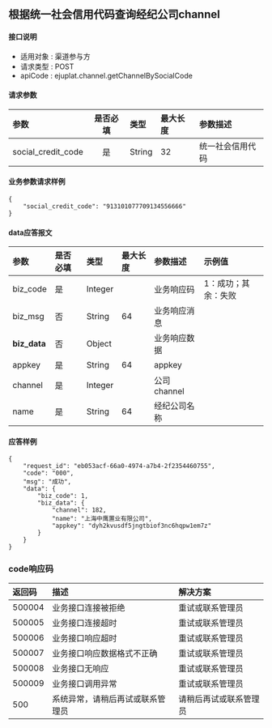 ## 根据统一社会信用代码查询经纪公司channel

#### 接口说明

* 适用对象 : 渠道参与方
* 请求类型 : POST
* apiCode : ejuplat.channel.getChannelBySocialCode


#### 请求参数
| 参数 | 是否必填 | 类型 | 最大长度 | 参数描述 |
|:----|:-------:|:-----|:-------|:--------|
| social_credit_code | 是 | String | 32 | 统一社会信用代码 |


#### 业务参数请求样例
```
{
    "social_credit_code": "913101077709134556666"
}
```

#### data应答报文
| 参数 | 是否必填 | 类型 | 最大长度 | 参数描述 | 示例值 |
|:----|:-----|:-------|:---------|:--------|:------|
| biz_code | 是 | Integer |  | 业务响应码 | 1：成功；其余：失败 |
| biz_msg | 否 | String | 64 | 业务响应消息 |  |
|  <b>biz_data</b> | 否 | Object |  | 业务响应数据 |  |
| appkey | 是 | String | 64 | appkey |  |
| channel | 是 | Integer|  | 公司channel |  |
| name | 是 | String | 64 |  经纪公司名称 |  |

#### 应答样例

```
{
    "request_id": "eb053acf-66a0-4974-a7b4-2f2354460755",
    "code": "000",
    "msg": "成功",
    "data": {
        "biz_code": 1,
        "biz_data": {
            "channel": 182,
            "name": "上海中鹰置业有限公司",
            "appkey": "dyh2kvusdf5jngtbiof3nc6hqpw1em7z"
        }
    }
}
```

### code响应码
| 返回码 | 描述 | 解决方案 |
|:------|:----|:-----|
| 500004 | 业务接口连接被拒绝 | 重试或联系管理员 |
| 500005 | 业务接口连接超时 | 重试或联系管理员 |
| 500006 | 业务接口响应超时 | 重试或联系管理员 |
| 500007 | 业务接口响应数据格式不正确 | 重试或联系管理员 |
| 500008 | 业务接口无响应 | 重试或联系管理员 |
| 500009 | 业务接口调用异常 | 重试或联系管理员 |
| 500 | 系统异常，请稍后再试或联系管理员 | 请稍后再试或联系管理员 |
